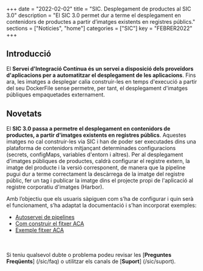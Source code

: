 +++
date        = "2022-02-02"
title       = "SIC. Desplegament de productes al SIC 3.0"
description = "El SIC 3.0 permet dur a terme el desplegament en contenidors de productes a partir d’imatges existents en registres públics."
sections    = ["Notícies", "home"]
categories  = ["SIC"]
key         = "FEBRER2022"
+++

## Introducció

El **Servei d'Integració Contínua és un servei a disposició dels proveïdors d'aplicacions per a automatitzar el desplegament
de les aplicacions**. Fins ara, les imatges a desplegar calia construir-les en temps d'execució a partir del seu DockerFile
sense permetre, per tant, el desplegament d'imatges públiques empaquetades externament.

## Novetats

El **SIC 3.0 passa a permetre el desplegament en contenidors de productes, a partir d'imatges existents en registres públics**.
Aquestes imatges no cal construir-les via SIC i han de poder ser executades dins una plataforma de contenidors mitjançant
determinades configuracions (secrets, configMaps, variables d'entorn i altres).
Per al desplegament d'imatges públiques de productes, caldrà configurar el registre extern, la imatge del producte i la
versió corresponent, de manera que la pipeline pugui dur a terme correctament la descàrrega de la imatge del registre
públic, fer un tag i publicar la imatge dins el projecte propi de l'aplicació al registre corporatiu d'imatges (Harbor).

Amb l’objectiu que els usuaris sàpiguen com s’ha de configurar i quin serà el funcionament, s’ha adaptat la documentació i s’han
incorporat exemples:

- [Autoservei de pipelines](/sic30-serveis/autoservei-pipelines/)
- [Com construir el fitxer ACA](/sic30-guies/fitxer-aca/)
- [Exemple fitxer ACA](/related/sic/3.0/aca_const_despl_external_product_openshift.yml)

<br/><br/>
Si teniu qualsevol dubte o problema podeu revisar les [**Preguntes Freqüents**] (/sic/faq) o utilitzar els canals de [**Suport**] (/sic/suport).